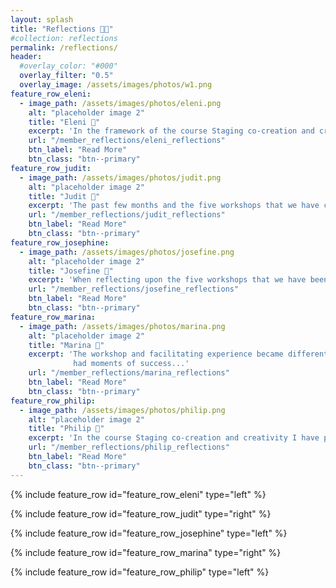 ```yaml
---
layout: splash
title: "Reflections 🍂🍎"
#collection: reflections
permalink: /reflections/
header:
  #overlay_color: "#000"
  overlay_filter: "0.5"
  overlay_image: /assets/images/photos/w1.png
feature_row_eleni:
  - image_path: /assets/images/photos/eleni.png
    alt: "placeholder image 2"
    title: "Eleni 🍁"
    excerpt: 'In the framework of the course Staging co-creation and creativity, I had the chance to participate and be part of the planning and implementation of five collaborative workshops. Upon self-reflection on  these workshops that were conducted the last 3 months, several thoughts emerged...'
    url: "/member_reflections/eleni_reflections"
    btn_label: "Read More"
    btn_class: "btn--primary"
feature_row_judit:
  - image_path: /assets/images/photos/judit.png
    alt: "placeholder image 2"
    title: "Judit 🌺"
    excerpt: 'The past few months and the five workshops that we have created gave me lots of insight I have not known before about co-creation processes in general and about facilitating itself...'
    url: "/member_reflections/judit_reflections"
    btn_label: "Read More"
    btn_class: "btn--primary"
feature_row_josephine:
  - image_path: /assets/images/photos/josefine.png
    alt: "placeholder image 2"
    title: "Josefine 🌻"
    excerpt: 'When reflecting upon the five workshops that we have been developing and performing over the past 13 weeks, three main things come to mind...'
    url: "/member_reflections/josefine_reflections"
    btn_label: "Read More"
    btn_class: "btn--primary"
feature_row_marina:
  - image_path: /assets/images/photos/marina.png
    alt: "placeholder image 2"
    title: "Marina 🌼"
    excerpt: 'The workshop and facilitating experience became different for me after this course. In our team, we faced challenges, but we also 
              had moments of success...'
    url: "/member_reflections/marina_reflections"
    btn_label: "Read More"
    btn_class: "btn--primary"
feature_row_philip:
  - image_path: /assets/images/photos/philip.png
    alt: "placeholder image 2"
    title: "Philip 🪻"
    excerpt: 'In the course Staging co-creation and creativity I have partaken and immersed myself in the group activities surrounding the partaking, the development and execution of five co-creation workshops with the focus being universal design in a music festival context...'
    url: "/member_reflections/philip_reflections"
    btn_label: "Read More"
    btn_class: "btn--primary"
---
```


{% include feature_row id="feature_row_eleni" type="left" %}

{% include feature_row id="feature_row_judit" type="right" %}

{% include feature_row id="feature_row_josephine" type="left" %}

{% include feature_row id="feature_row_marina" type="right" %}

{% include feature_row id="feature_row_philip" type="left" %}